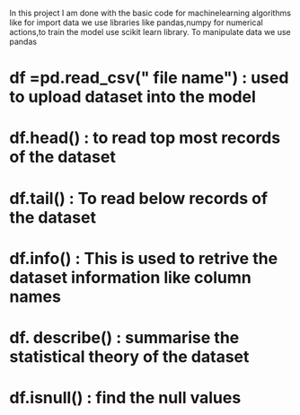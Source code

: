 In this project I am done with the basic code for machinelearning algorithms like 
for import data we use libraries like pandas,numpy for numerical actions,to train the model use scikit learn library. 
To manipulate data we use pandas 
# df =pd.read_csv(" file name")  : used to upload dataset into the model
# df.head() : to read top most records of the dataset
# df.tail() : To read below records of the dataset
# df.info() : This is used to retrive the dataset information like column names
# df. describe() : summarise the statistical theory of the dataset
# df.isnull() : find the null values
